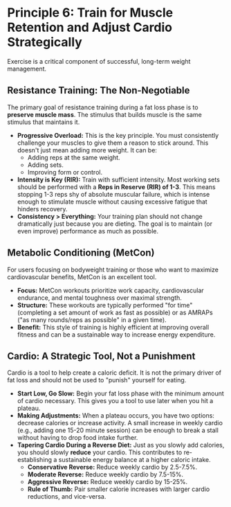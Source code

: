 # Principle 6: Train for Muscle Retention and Adjust Cardio Strategically

Exercise is a critical component of successful, long-term weight management.

## Resistance Training: The Non-Negotiable

The primary goal of resistance training during a fat loss phase is to **preserve muscle mass**. The stimulus that builds muscle is the same stimulus that maintains it.
- **Progressive Overload:** This is the key principle. You must consistently challenge your muscles to give them a reason to stick around. This doesn't just mean adding more weight. It can be:
    - Adding reps at the same weight.
    - Adding sets.
    - Improving form or control.
- **Intensity is Key (RIR):** Train with sufficient intensity. Most working sets should be performed with a **Reps in Reserve (RIR) of 1-3**. This means stopping 1-3 reps shy of absolute muscular failure, which is intense enough to stimulate muscle without causing excessive fatigue that hinders recovery.
- **Consistency > Everything:** Your training plan should not change dramatically just because you are dieting. The goal is to maintain (or even improve) performance as much as possible.

## Metabolic Conditioning (MetCon)

For users focusing on bodyweight training or those who want to maximize cardiovascular benefits, MetCon is an excellent tool.
- **Focus:** MetCon workouts prioritize work capacity, cardiovascular endurance, and mental toughness over maximal strength.
- **Structure:** These workouts are typically performed "for time" (completing a set amount of work as fast as possible) or as AMRAPs ("as many rounds/reps as possible" in a given time).
- **Benefit:** This style of training is highly efficient at improving overall fitness and can be a sustainable way to increase energy expenditure.

## Cardio: A Strategic Tool, Not a Punishment

Cardio is a tool to help create a caloric deficit. It is not the primary driver of fat loss and should not be used to "punish" yourself for eating.
- **Start Low, Go Slow:** Begin your fat loss phase with the minimum amount of cardio necessary. This gives you a tool to use later when you hit a plateau.
- **Making Adjustments:** When a plateau occurs, you have two options: decrease calories or increase activity. A small increase in weekly cardio (e.g., adding one 15-20 minute session) can be enough to break a stall without having to drop food intake further.
- **Tapering Cardio During a Reverse Diet:** Just as you slowly add calories, you should slowly **reduce** your cardio. This contributes to re-establishing a sustainable energy balance at a higher caloric intake.
    - **Conservative Reverse:** Reduce weekly cardio by 2.5-7.5%.
    - **Moderate Reverse:** Reduce weekly cardio by 7.5-15%.
    - **Aggressive Reverse:** Reduce weekly cardio by 15-25%.
    - **Rule of Thumb:** Pair smaller calorie increases with larger cardio reductions, and vice-versa.
